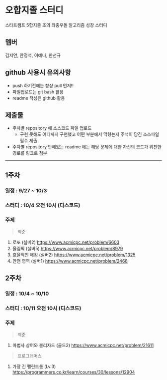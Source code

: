 # 오합지졸 스터디
스타트캠프 5합지졸 조의 좌충우돌 알고리즘 성장 스터디

## 멤버
김지언, 안정석, 이예나, 한선규

## github 사용시 유의사항
- push 하기전에는 항상 pull 먼저!!
- 파일업로드는 git bash 활용
- readme 작성은 github 활용

## 제출물
- 주차별 repository 에 소스코드 파일 업로드
  - 구현 못해도 어디까지 구현했고 어떤 부분에서 막혔는지 주석이 담긴 소스파일 필수 제출
- 주차별 repository 안에있는 readme 에는 해당 문제에 대한 자신의 코드가 위친한 경로를 링크로 첨부

---

## 1주차
### 일정 : 9/27 ~ 10/3
### 스터디 : 10/4 오전 10시 (디스코드)
### 주제
>백준
1. 로또 (실버2) https://www.acmicpc.net/problem/6603
2. 올림픽 (실버5) https://www.acmicpc.net/problem/8979
3. 효율적인 해킹 (실버2) https://www.acmicpc.net/problem/1325
4. 안전 영역 (실버1) https://www.acmicpc.net/problem/2468

## 2주차
### 일정 : 10/4 ~ 10/10
### 스터디 : 10/11 오전 10시 (디스코드)
### 주제
>백준
1. 마법사 상어와 블리자드 (골드2) https://www.acmicpc.net/problem/21611
>프로그래머스
1. 가장 긴 팰린드롬 (Lv.3) https://programmers.co.kr/learn/courses/30/lessons/12904
